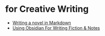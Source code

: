 # for Creative Writing

- [Writing a novel in Markdown](https://pdworkman.com/writing-a-novel-in-markdown/)
- [Using Obsidian For Writing Fiction & Notes](https://eleanorkonik.com/obsidian-for-writing/)

